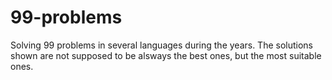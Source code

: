 # 99-problems
Solving 99 problems in several languages during the years.
The solutions shown are not supposed to be alsways the best ones, but the most suitable ones.
